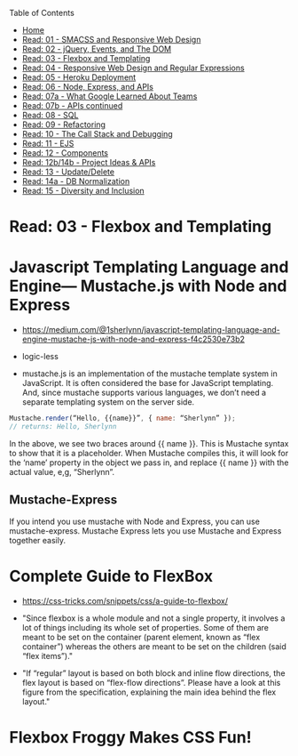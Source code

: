 Table of Contents
* [Home](https://nickmagruder.github.io/reading-notes/)
* [Read: 01 - SMACSS and Responsive Web Design](read_301-01.md)
* [Read: 02 - jQuery, Events, and The DOM](read_301-02.md)
* [Read: 03 - Flexbox and Templating](read_301-03.md)
* [Read: 04 - Responsive Web Design and Regular Expressions](read_301-04.md)
* [Read: 05 - Heroku Deployment](read_301-05.md)
* [Read: 06 - Node, Express, and APIs](read_301-06.md)
* [Read: 07a - What Google Learned About Teams](read_301-07a.md)
* [Read: 07b - APIs continued](read_301-07b.md)
* [Read: 08 - SQL](read_301-08.md)
* [Read: 09 - Refactoring](read_301-09.md)
* [Read: 10 - The Call Stack and Debugging](read_301-10.md)
* [Read: 11 - EJS](read_301-11.md)
* [Read: 12 - Components](read_301-12.md)
* [Read: 12b/14b - Project Ideas & APIs](read_301-12b.md)
* [Read: 13 - Update/Delete](read_301-13.md)
* [Read: 14a - DB Normalization](read_301-14a.md)
* [Read: 15 - Diversity and Inclusion](read_301-15.md)

# Read: 03 - Flexbox and Templating

# Javascript Templating Language and Engine— Mustache.js with Node and Express
* https://medium.com/@1sherlynn/javascript-templating-language-and-engine-mustache-js-with-node-and-express-f4c2530e73b2

* logic-less
* mustache.js is an implementation of the mustache template system in JavaScript. It is often considered the base for JavaScript templating. And, since mustache supports various languages, we don’t need a separate templating system on the server side.

```javascript
Mustache.render(“Hello, {{name}}”, { name: “Sherlynn” });
// returns: Hello, Sherlynn
```
In the above, we see two braces around {{ name }}. This is Mustache syntax to show that it is a placeholder. When Mustache compiles this, it will look for the ‘name’ property in the object we pass in, and replace {{ name }} with the actual value, e,g, “Sherlynn”.

## Mustache-Express
If you intend you use mustache with Node and Express, you can use mustache-express. Mustache Express lets you use Mustache and Express together easily.

# Complete Guide to FlexBox
* https://css-tricks.com/snippets/css/a-guide-to-flexbox/

* "Since flexbox is a whole module and not a single property, it involves a lot of things including its whole set of properties. Some of them are meant to be set on the container (parent element, known as “flex container”) whereas the others are meant to be set on the children (said “flex items”)."
* "If “regular” layout is based on both block and inline flow directions, the flex layout is based on “flex-flow directions”. Please have a look at this figure from the specification, explaining the main idea behind the flex layout."

# Flexbox Froggy Makes CSS Fun!

